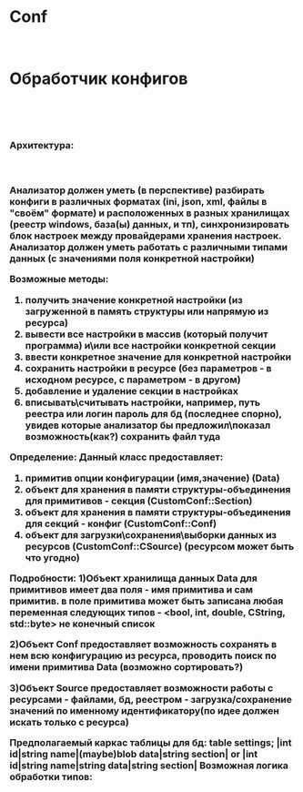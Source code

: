 # Conf
<br><h1> Обработчик конфигов</h1><br>

<br><h3>Архитектура:<h3><br>

Анализатор должен уметь (в перспективе) разбирать конфиги в различных форматах (ini, json, xml, файлы в "своём" формате) и расположенных в разных хранилищах (реестр windows, база(ы) данных, и тп), синхронизировать блок настроек между провайдерами хранения настроек.
Анализатор должен уметь работать с различными типами данных (с значениями поля конкретной настройки)

Возможные методы:
 <ol><li>получить значение конкретной настройки (из загруженной в память структуры или напрямую из ресурса)
</li> <li>вывести все настройки в массив (который получит программа) и\или все настройки конкретной секции
</li> <li>ввести конкретное значение для конкретной настройки
</li> <li>сохранить настройки в ресурсе (без параметров - в исходном ресурсе, с параметром - в другом)
</li> <li>добавление и удаление секции в настройках
</li> <li>вписывать\считывать настройки, например, путь реестра или логин пароль для бд (последнее спорно), увидев которые анализатор бы предложил\показал возможность(как?) сохранить файл туда
</li>
 </ol>
 
 Определение:
 Данный класс предоставляет: 
 1) примитив опции конфигурации (имя,значение) (Data)
 2) объект для хранения в памяти структуры-объединения для примитивов - секция (CustomConf::Section)
 2) объект для хранения в памяти структуры-объединения для секций - конфиг (CustomConf::Conf)
 3) объект для загрузки\сохранения\выборки данных из ресурсов (CustomConf::CSource)
 (ресурсом может быть что угодно)
 
 Подробности:
 1)Объект хранилища данных Data для примитивов имеет два поля - имя примитива и сам примитив.
 в поле примитива может быть записана любая переменная следующих типов - <bool, int, double, CString, std::byte> не конечный список
 
 2)Объект Conf предоставляет возможность сохранять в нем всю конфигурацию из ресурса, проводить поиск по имени примитива Data (возможно сортировать?)
 
 3)Объект Source предоставляет возможности работы с ресурсами - файлами, бд, реестром - загрузка/сохранение значений по именному идентификатору(по идее должен искать только с ресурса)
 
 
 Предполагаемый каркас таблицы для бд:
 table settings;
 |int id|string name|(maybe)blob data|string section| or
 |int id|string name|string data|string section|
 Возможная логика обработки типов:
